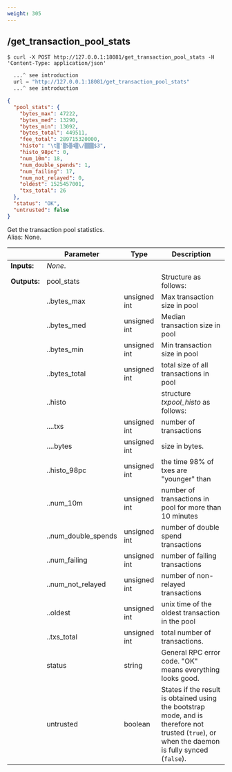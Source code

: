 ```yaml
---
weight: 305
---
```


## **/get_transaction_pool_stats**

```shell
$ curl -X POST http://127.0.0.1:18081/get_transaction_pool_stats -H 'Content-Type: application/json'
```
```python
  ...^ see introduction
  url = "http://127.0.0.1:18081/get_transaction_pool_stats"
  ...^ see introduction
```
```json
{
  "pool_stats": {
    "bytes_max": 47222,
    "bytes_med": 13290,
    "bytes_min": 13092,
    "bytes_total": 449511,
    "fee_total": 289715320000,
    "histo": "\t▒'▒5▒4▒\/▒▒▒$3",
    "histo_98pc": 0,
    "num_10m": 18,
    "num_double_spends": 1,
    "num_failing": 17,
    "num_not_relayed": 0,
    "oldest": 1525457001,
    "txs_total": 26
  },
  "status": "OK",
  "untrusted": false
}
```
Get the transaction pool statistics.  
Alias: None.  

|             | Parameter           | Type         | Description
| ---         | ---                 | ---          | ---
|**Inputs:**  | *None*.             |              |
|**Outputs:** | pool_stats          |              | Structure as follows:
|             | ..bytes_max         | unsigned int | Max transaction size in pool
|             | ..bytes_med         | unsigned int | Median transaction size in pool
|             | ..bytes_min         | unsigned int | Min transaction size in pool
|             | ..bytes_total       | unsigned int | total size of all transactions in pool
|             | ..histo             |              | structure *txpool_histo* as follows:
|             | ....txs             | unsigned int | number of transactions
|             | ....bytes           | unsigned int | size in bytes.
|             | ..histo_98pc        | unsigned int | the time 98% of txes are "younger" than
|             | ..num_10m           | unsigned int | number of transactions in pool for more than 10 minutes
|             | ..num_double_spends | unsigned int | number of double spend transactions
|             | ..num_failing       | unsigned int | number of failing transactions
|             | ..num_not_relayed   | unsigned int | number of non-relayed transactions
|             | ..oldest            | unsigned int | unix time of the oldest transaction in the pool
|             | ..txs_total         | unsigned int | total number of transactions.
|             | status              | string       | General RPC error code. "OK" means everything looks good.
|             | untrusted           | boolean      | States if the result is obtained using the bootstrap mode, and is therefore not trusted (`true`), or when the daemon is fully synced (`false`).